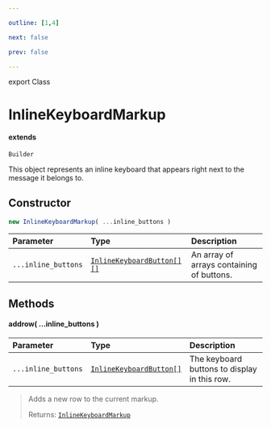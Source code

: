 ```yaml
---

outline: [1,4]

next: false

prev: false

---
```


export Class
# InlineKeyboardMarkup
#### extends
 `Builder`

This object represents an inline keyboard that appears right next to the message it belongs to.

## Constructor
 ```ts
 new InlineKeyboardMarkup( ...inline_buttons )
 ```
 
 | Parameter | Type | Description |
| :--- | :--- | :--- |
| `...inline_buttons` | [`InlineKeyboardButton[][]`](../type-aliases/InlineKeyboardButton.md) | An array of arrays containing of buttons. |

## Methods

#### addrow( ...inline_buttons )
| Parameter | Type | Description |
| :--- | :--- | :--- |
| `...inline_buttons` | [`InlineKeyboardButton[]`](../type-aliases/InlineKeyboardButton.md) | The keyboard buttons to display in this row. |
> Adds a new row to the current markup.
> 
> Returns: [`InlineKeyboardMarkup`](./InlineKeyboardMarkup.md)
